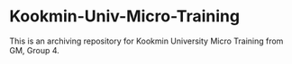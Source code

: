 # Kookmin-Univ-Micro-Training
This is an archiving repository for Kookmin University Micro Training from GM, Group 4. 
